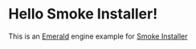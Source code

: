 # Hello Smoke Installer!

This is an [Emerald](https://github.com/Bombfuse/emerald) engine example for [Smoke Installer](https://smoke-installer.github.io)
